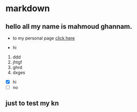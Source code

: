 # markdown

## hello all my name is mahmoud ghannam. 

- to my personal page [click here](/personalPage.md)

* hi 

1. ddd
2. jhtgf
3. ghrd
4. dxges

- [x] hi 
- [ ]  no

## just to test my kn
